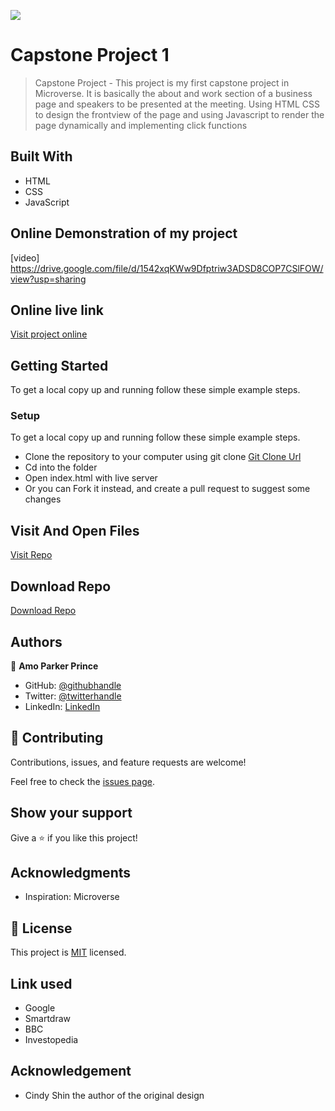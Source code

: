 ![](https://img.shields.io/badge/mrparkersson-blueviolet)

# Capstone Project 1

> Capstone Project - This project is my first capstone project in Microverse. 
 It is basically the about and work section of a business page and speakers to be presented at the meeting. 
 Using HTML CSS to design the frontview of the page and using Javascript to render the page dynamically and implementing click functions

## Built With

- HTML
- CSS
- JavaScript

## Online Demonstration of my project

[video]
https://drive.google.com/file/d/1542xqKWw9Dfptriw3ADSD8COP7CSlFOW/view?usp=sharing

## Online live link

[Visit project online](https://mrparkersson.github.io/Capstone-Project-1/)

## Getting Started

To get a local copy up and running follow these simple example steps.

### Setup

To get a local copy up and running follow these simple example steps.

- Clone the repository to your computer using git clone [Git Clone Url](https://github.com/mrparkersson/Capstone-Project-1)
- Cd into the folder
- Open index.html with live server
- Or you can Fork it instead, and create a pull request to suggest some changes

## Visit And Open Files

[Visit Repo](https://github.com/mrparkersson/Capstone-Project-1)

## Download Repo

[Download Repo](https://github.com/mrparkersson/mobile-version/archive/refs/heads/feature.zip)

## Authors

👤 **Amo Parker Prince**

- GitHub: [@githubhandle](https://github.com/mrparkersson)
- Twitter: [@twitterhandle](https://twitter.com/theparkersson)
- LinkedIn: [LinkedIn](https://linkedin.com/in/amoparkerprince)

## 🤝 Contributing

Contributions, issues, and feature requests are welcome!

Feel free to check the [issues page](https://github.com/mrparkersson/mobile-version/issues).

## Show your support

Give a ⭐️ if you like this project!

## Acknowledgments

- Inspiration: Microverse

## 📝 License

This project is [MIT](./MIT.md) licensed.

## Link used

- Google
- Smartdraw
- BBC 
- Investopedia

## Acknowledgement

-  Cindy Shin the author of the original design